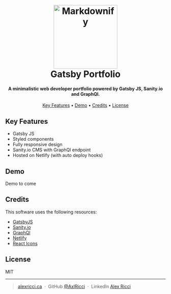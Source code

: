 <h1 align="center">
  <br>
  <img src="https://www.flaticon.com/svg/static/icons/svg/3595/3595030.svg" alt="Markdownify" width="200">
  <br>
  Gatsby Portfolio
  <br>
</h1>

<h4 align="center">A minimalistic web developer portfolio powered by Gatsby JS, Sanity.io and GraphQl.</h4>

<p align="center">
  <a href="#key-features">Key Features</a> •
  <a href="#demo">Demo</a> •
  <a href="#credits">Credits</a> •
  <a href="#license">License</a>
</p>

## Key Features

* Gatsby JS
* Styled components
* Fully responsive design
* Sanity.io CMS with GraphQl endpoint
* Hosted on Netlify (with auto deploy hooks)

## Demo

Demo to come

## Credits

This software uses the following resources:

- [GatsbyJS](https://www.gatsbyjs.com/)
- [Sanity.io](https://www.sanity.io/)
- [GraphQl](https://graphql.org/)
- [Netlify](https://www.netlify.com/)
- [React Icons](https://react-icons.github.io/react-icons)


## License

MIT

---

> [alexricci.ca](https://www.alexricci.ca) &nbsp;&middot;&nbsp;
> GitHub [@AxlRicci](https://github.com/axlricci) &nbsp;&middot;&nbsp;
> LinkedIn [Alex Ricci](https://www.linkedin.com/in/alex-ricci-b347b619b)
